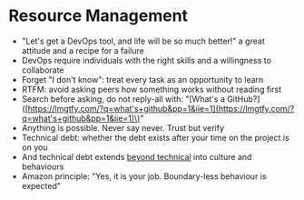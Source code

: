 # Resource Management

* "Let's get a DevOps tool, and life will be so much better!" a great attitude and a recipe for a failure
* DevOps require individuals with the right skills and a willingness to collaborate
* Forget "I don't know": treat every task as an opportunity to learn
* RTFM: avoid asking peers how something works without reading first
* Search before asking, do not reply-all with: "\[What's a GitHub?\]\([https://lmgtfy.com/?q=what's+github&pp=1&iie=1](https://lmgtfy.com/?q=what's+github&pp=1&iie=1)\)"
* Anything is possible. Never say never. Trust but verify
* Technical debt: whether the debt exists after your time on the project is on you
* And technical debt extends [beyond technical](https://www.linkedin.com/pulse/technical-debt-isnt-just-andrea-goulet-she-her-/) into culture and behaviours
* Amazon principle: "Yes, it is your job. Boundary-less behaviour is expected"



